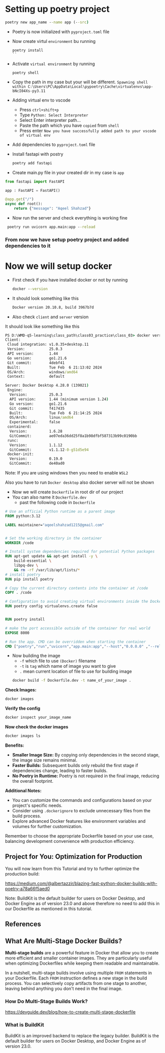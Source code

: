 # Setting up poetry project

```cmd
poetry new app_name --name app (--src)
```

* Poetry is now initialized with `pyproject.toml` file

* Now create virtul `environment` bu running
    ```terminal
    poetry install 
    ``

* Activate `virtual environment` by running 
    ```terminal
    poetry shell
    ```

* Copy the path in my case but your will be different.
    `Spawning shell within C:\Users\PC\AppData\Local\pypoetry\Cache\virtualenvs\app-bNcI04Xs-py3.11`

* Adding virtual env to vscode
    - Press `ctrl+shift+p`
    - Type `Python: Select Interpreter`
    - Select Enter interpreter path...
    - Paste the path which you have `copied` from `shell`
    - Press enter `Now you have successfully added path to your vscode of virtual env`

* Add dependencies to `pyproject.toml` file
* Install fastapi with postry 

    ```cmd 
    poetry add fastapi
    ```

* Create main.py file in your created dir in my case is `app`

```python
from fastapi import FastAPI

app : FastAPI = FastAPI()

@app.get("/")
async def root():
    return {"message": "Aqeel Shahzad"}
```

* Now run the server and check everything is working fine

```cmd
 poetry run uvicorn app.main:app --reload
```

### From now we have setup poetry project and added dependencies to it

# Now we will setup docker

* First check if you have installed docker or not by running
    ```cmd
    docker --version
    ```

* It should look something like this
    ```cmd
    Docker version 20.10.8, build 3967b7d
    ```
* Also check `client` and `server` version

It should look like something like this

```cmd
PS D:\WMD-q5-learning\class_path\class03_practice\class_03> docker version
Client:
 Cloud integration: v1.0.35+desktop.11
 Version:           25.0.3
 API version:       1.44
 Go version:        go1.21.6
 Git commit:        4debf41
 Built:             Tue Feb  6 21:13:02 2024
 OS/Arch:           windows/amd64
 Context:           default

Server: Docker Desktop 4.28.0 (139021)
 Engine:
  Version:          25.0.3
  API version:      1.44 (minimum version 1.24)
  Go version:       go1.21.6
  Git commit:       f417435
  Built:            Tue Feb  6 21:14:25 2024
  OS/Arch:          linux/amd64
  Experimental:     false
 containerd:
  Version:          1.6.28
  GitCommit:        ae07eda36dd25f8a1b98dfbf587313b99c0190bb
 runc:
  Version:          1.1.12
  GitCommit:        v1.1.12-0-g51d5e94
 docker-init:
  Version:          0.19.0
  GitCommit:        de40ad0
```

Note: If you are using windows then you need to enable `WSL2`

Also you have to run `Docker desktop` also docker server will not be shown

* Now we will create `Dockerfile` in root dir of our project 
* You can also name it `Dockerfile.dev`
    - past the following code in `Dockerfile`

```Dockerfile
# Use an official Python runtime as a parent image
FROM python:3.12

LABEL maintainer="aqeelshahzad1215@gmail.com"


# Set the working directory in the container
WORKDIR /code

# Install system dependencies required for potential Python packages
RUN apt-get update && apt-get install -y \
    build-essential \
    libpq-dev \
    && rm -rf /var/lib/apt/lists/*
# install poetry
RUN pip install poetry

# Copy the current directory contents into the container at /code
COPY . /code

# Configuration to avoid creating virtual environments inside the Docker container
RUN poetry config virtualenvs.create false


RUN poetry install 

# make the port accessible outside of the container for real world
EXPOSE 8000

# Run the app. CMD can be overridden when starting the container
CMD ["poetry","run","uvicorn","app.main:app","--host","0.0.0.0" ,"--reload"]
```


- Now building the image 
    - `-f` which file to use `(Docker)` filename
    - `-t` is `tag` which name of image you want to give
    - `.` mean current location of file to use for building image 
    ```cmd
    docker build -f Dockerfile.dev -t name_of_your_image .
    ```

**Check Images:**

```bash
docker images
```

**Verify the config**

```bash
docker inspect your_image_name
```

**Now check the docker images**

```bash
docker images ls
```

**Benefits:**

* **Smaller Image Size:** By copying only dependencies in the second stage, the image size remains minimal.
* **Faster Builds:** Subsequent builds only rebuild the first stage if dependencies change, leading to faster builds.
* **No Poetry in Runtime:** Poetry is not required in the final image, reducing the overall footprint.

**Additional Notes:**

* You can customize the commands and configurations based on your project's specific needs.
* Consider using `.dockerignore` to exclude unnecessary files from the build process.
* Explore advanced Docker features like environment variables and volumes for further customization.

Remember to choose the appropriate Dockerfile based on your use case, balancing development convenience with production efficiency.

## Project for You: Optimization for Production

You will now learn from this Tutorial and try to further optimize the production build:

https://medium.com/@albertazzir/blazing-fast-python-docker-builds-with-poetry-a78a66f5aed0

Note: BuildKit is the default builder for users on Docker Desktop, and Docker Engine as of version 23.0 and above therefore no need to add this in our Dockerfile as mentioned in this tutorial.


## References

## What Are Multi-Stage Docker Builds?

**Multi-stage builds** are a powerful feature in Docker that allow you to create more efficient and smaller container images. They are particularly useful when optimizing Dockerfiles while keeping them readable and maintainable.

In a nutshell, multi-stage builds involve using multiple `FROM` statements in your Dockerfile. Each `FROM` instruction defines a new stage in the build process. You can selectively copy artifacts from one stage to another, leaving behind anything you don't need in the final image.



### How Do Multi-Stage Builds Work?

https://devguide.dev/blog/how-to-create-multi-stage-dockerfile

### What is BuildKit

BuildKit is an improved backend to replace the legacy builder. BuildKit is the default builder for users on Docker Desktop, and Docker Engine as of version 23.0.

